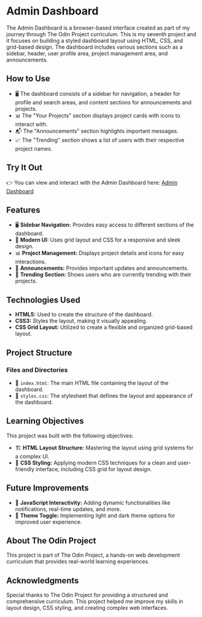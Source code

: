 # Admin Dashboard

The Admin Dashboard is a browser-based interface created as part of my journey through The Odin Project curriculum. This is my seventh project and it focuses on building a styled dashboard layout using HTML, CSS, and grid-based design. The dashboard includes various sections such as a sidebar, header, user profile area, project management area, and announcements.

## How to Use

- 🖥️ The dashboard consists of a sidebar for navigation, a header for profile and search areas, and content sections for announcements and projects.
- 📊 The "Your Projects" section displays project cards with icons to interact with.
- 📬 The "Announcements" section highlights important messages.
- 📈 The "Trending" section shows a list of users with their respective project names.

## Try It Out

👉 You can view and interact with the Admin Dashboard here: [Admin Dashboard](https://kyusuku.github.io/admin-dashboard/)

## Features

- 🖥️ **Sidebar Navigation:** Provides easy access to different sections of the dashboard.
- 🎨 **Modern UI:** Uses grid layout and CSS for a responsive and sleek design.
- 📊 **Project Management:** Displays project details and icons for easy interactions.
- 📢 **Announcements:** Provides important updates and announcements.
- 🔄 **Trending Section:** Shows users who are currently trending with their projects.

## Technologies Used

- **HTML5:** Used to create the structure of the dashboard.
- **CSS3:** Styles the layout, making it visually appealing.
- **CSS Grid Layout:** Utilized to create a flexible and organized grid-based layout.

## Project Structure

### Files and Directories

- 📄 `index.html`: The main HTML file containing the layout of the dashboard.
- 🎨 `styles.css`: The stylesheet that defines the layout and appearance of the dashboard.

## Learning Objectives

This project was built with the following objectives:

- 🏗 **HTML Layout Structure:** Mastering the layout using grid systems for a complex UI.
- 🎨 **CSS Styling:** Applying modern CSS techniques for a clean and user-friendly interface, including CSS grid for layout design.

## Future Improvements

- 🔄 **JavaScript Interactivity:** Adding dynamic functionalities like notifications, real-time updates, and more.
- 🎨 **Theme Toggle:** Implementing light and dark theme options for improved user experience.

## About The Odin Project

This project is part of The Odin Project, a hands-on web development curriculum that provides real-world learning experiences.

## Acknowledgments

Special thanks to The Odin Project for providing a structured and comprehensive curriculum. This project helped me improve my skills in layout design, CSS styling, and creating complex web interfaces.
